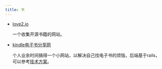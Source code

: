 ```yaml
---
title: 书
---
```


- [love2.io](https://love2.io/)

  一个收集开源书籍的网站。



- [kindle电子书分享网](https://kindle.51nazhun.pub/)

  个人业余时间搞得一个小网站，以解决自己找电子书的烦恼，后端基于rails，可以参考[技术方案](https://ruby-china.org/topics/38483)。





